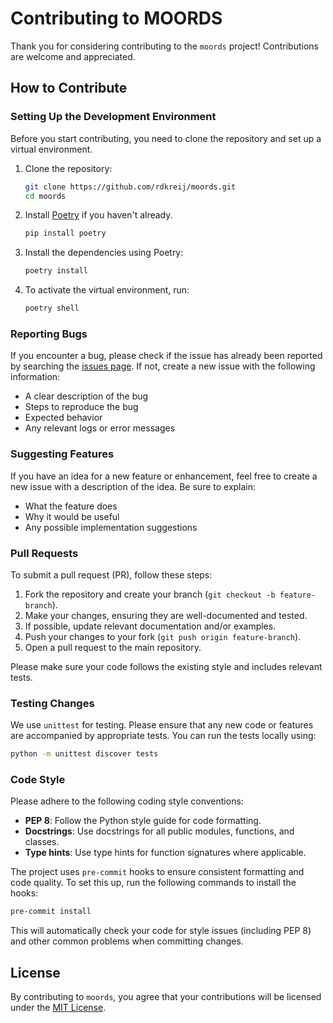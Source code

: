 # Contributing to MOORDS

Thank you for considering contributing to the `moords` project! Contributions are welcome and appreciated. 

## How to Contribute

### Setting Up the Development Environment

Before you start contributing, you need to clone the repository and set up a virtual environment.

1. Clone the repository:
   ```bash
   git clone https://github.com/rdkreij/moords.git
   cd moords
   ```

2. Install [Poetry](https://python-poetry.org/) if you haven't already.
    ```bash
    pip install poetry
    ```

3. Install the dependencies using Poetry:
   ```bash
   poetry install
   ```

4. To activate the virtual environment, run:
   ```bash
   poetry shell
   ```

### Reporting Bugs

If you encounter a bug, please check if the issue has already been reported by searching the [issues page](https://github.com/rdkreij/moords/issues). If not, create a new issue with the following information:

- A clear description of the bug
- Steps to reproduce the bug
- Expected behavior
- Any relevant logs or error messages

### Suggesting Features

If you have an idea for a new feature or enhancement, feel free to create a new issue with a description of the idea. Be sure to explain:

- What the feature does
- Why it would be useful
- Any possible implementation suggestions

### Pull Requests

To submit a pull request (PR), follow these steps:

1. Fork the repository and create your branch (`git checkout -b feature-branch`).
2. Make your changes, ensuring they are well-documented and tested.
3. If possible, update relevant documentation and/or examples.
4. Push your changes to your fork (`git push origin feature-branch`).
5. Open a pull request to the main repository.

Please make sure your code follows the existing style and includes relevant tests.

### Testing Changes

We use `unittest` for testing. Please ensure that any new code or features are accompanied by appropriate tests. You can run the tests locally using:

```bash
python -m unittest discover tests
```

### Code Style

Please adhere to the following coding style conventions:

- **PEP 8**: Follow the Python style guide for code formatting.
- **Docstrings**: Use docstrings for all public modules, functions, and classes.
- **Type hints**: Use type hints for function signatures where applicable.

The project uses `pre-commit` hooks to ensure consistent formatting and code quality. To set this up, run the following commands to install the hooks:

```bash
pre-commit install
```

This will automatically check your code for style issues (including PEP 8) and other common problems when committing changes.

## License

By contributing to `moords`, you agree that your contributions will be licensed under the [MIT License](LICENSE).
